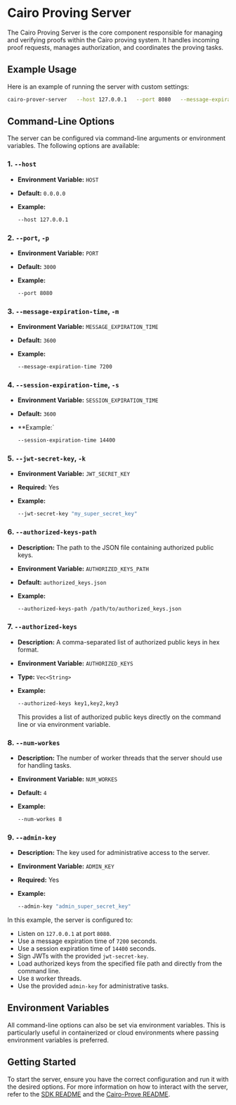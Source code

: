
# Cairo Proving Server

The Cairo Proving Server is the core component responsible for managing and verifying proofs within the Cairo proving system. It handles incoming proof requests, manages authorization, and coordinates the proving tasks.

## Example Usage

Here is an example of running the server with custom settings:

```sh
cairo-prover-server   --host 127.0.0.1   --port 8080   --message-expiration-time 7200   --session-expiration-time 14400   --jwt-secret-key "my_super_secret_key"   --authorized-keys-path /path/to/authorized_keys.json   --authorized-keys "key1,key2,key3"   --num-workes 8   --admin-key "admin_super_secret_key"
```
## Command-Line Options

The server can be configured via command-line arguments or environment variables. The following options are available:

### 1. `--host`

- **Environment Variable:** `HOST`
- **Default:** `0.0.0.0`
- **Example:**

  ```sh
  --host 127.0.0.1
  ```


### 2. `--port`, `-p`

- **Environment Variable:** `PORT`
- **Default:** `3000`
- **Example:**

  ```sh
  --port 8080
  ```


### 3. `--message-expiration-time`, `-m`

- **Environment Variable:** `MESSAGE_EXPIRATION_TIME`
- **Default:** `3600`
- **Example:**

  ```sh
  --message-expiration-time 7200
  ```

### 4. `--session-expiration-time`, `-s`

- **Environment Variable:** `SESSION_EXPIRATION_TIME`
- **Default:** `3600`
- **Example:`

  ```sh
  --session-expiration-time 14400
  ```

### 5. `--jwt-secret-key`, `-k`

- **Environment Variable:** `JWT_SECRET_KEY`
- **Required:** Yes
- **Example:**

  ```sh
  --jwt-secret-key "my_super_secret_key"
  ```


### 6. `--authorized-keys-path`

- **Description:** The path to the JSON file containing authorized public keys.
- **Environment Variable:** `AUTHORIZED_KEYS_PATH`
- **Default:** `authorized_keys.json`
- **Example:**

  ```sh
  --authorized-keys-path /path/to/authorized_keys.json
  ```

### 7. `--authorized-keys`

- **Description:** A comma-separated list of authorized public keys in hex format.
- **Environment Variable:** `AUTHORIZED_KEYS`
- **Type:** `Vec<String>`
- **Example:**

  ```sh
  --authorized-keys key1,key2,key3
  ```

  This provides a list of authorized public keys directly on the command line or via environment variable.

### 8. `--num-workes`

- **Description:** The number of worker threads that the server should use for handling tasks.
- **Environment Variable:** `NUM_WORKES`
- **Default:** `4`
- **Example:**

  ```sh
  --num-workes 8
  ```

### 9. `--admin-key`

- **Description:** The key used for administrative access to the server.
- **Environment Variable:** `ADMIN_KEY`
- **Required:** Yes
- **Example:**

  ```sh
  --admin-key "admin_super_secret_key"
  ```



In this example, the server is configured to:

- Listen on `127.0.0.1` at port `8080`.
- Use a message expiration time of `7200` seconds.
- Use a session expiration time of `14400` seconds.
- Sign JWTs with the provided `jwt-secret-key`.
- Load authorized keys from the specified file path and directly from the command line.
- Use `8` worker threads.
- Use the provided `admin-key` for administrative tasks.

## Environment Variables

All command-line options can also be set via environment variables. This is particularly useful in containerized or cloud environments where passing environment variables is preferred.

## Getting Started

To start the server, ensure you have the correct configuration and run it with the desired options. For more information on how to interact with the server, refer to the [SDK README](../prover-sdk/README.md) and the [Cairo-Prove README](../bin/cairo-prove/README.md).
